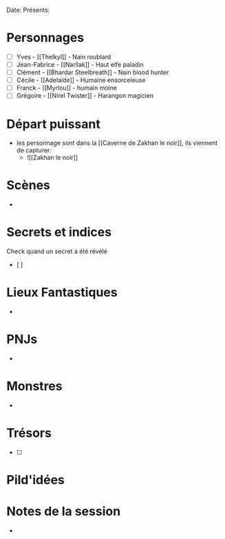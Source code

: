 Date: 
Présents: 


# Personnages
- [ ] Yves - [[Thelkyl]] - Nain roublard
- [ ] Jean-Fabrice - [[Narllak]] - Haut elfe paladin
- [ ] Clément - [[Bhardar Steelbreath]] - Nain blood hunter
- [ ] Cécile - [[Adelaïde]] - Humaine ensorceleuse
- [ ] Franck - [[Myrlou]] - humain moine
- [ ] Grégoire - [[Nirel Twister]] - Harangon magicien 

# Départ puissant
- les personnage sont dans la [[Caverne de Zakhan le noir]], ils viennent de capturer:
	- ![[Zakhan le noir]]

# Scènes
- 

# Secrets et indices
Check quand un secret a été révélé
- [ ] 

# Lieux Fantastiques
- 

# PNJs
- 

# Monstres
- 

# Trésors
- [ ]


# Pild'idées
> 

# Notes de la session
- 

